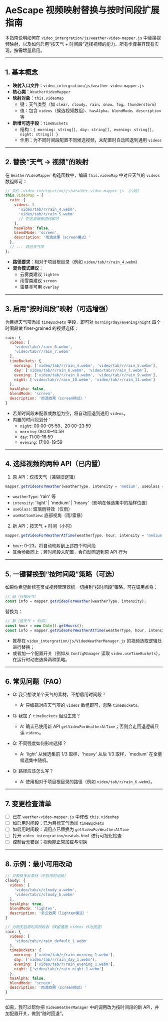 # AeScape 视频映射替换与按时间段扩展指南

本指南说明如何在 `video_intergration/js/weather-video-mapper.js` 中替换视频映射，以及如何启用“按天气 + 时间段”选择视频的能力。所有步骤兼容现有实现，按需增量启用。

---

## 1. 基本概念

- **映射入口文件**：`video_intergration/js/weather-video-mapper.js`
- **核心类**：`WeatherVideoMapper`
- **映射对象**：`this.videoMap`
  - 键：天气类型（如 `clear`、`cloudy`、`rain`、`snow`、`fog`、`thunderstorm`）
  - 值：包含 `videos`（候选视频数组）、`hasAlpha`、`blendMode`、`description` 等
- **新增可选字段**：`timeBuckets`
  - 结构：`{ morning: string[], day: string[], evening: string[], night: string[] }`
  - 作用：为不同时间段配置不同候选视频，未配置时自动回退到通用 `videos`

---

## 2. 替换“天气 → 视频”的映射

在 `WeatherVideoMapper` 构造函数中，编辑 `this.videoMap` 中对应天气的 `videos` 数组即可：

```javascript
// 文件：video_intergration/js/weather-video-mapper.js （片段）
this.videoMap = {
  rain: {
    videos: [
      'video/tab/r/rain_4.webm',
      'video/tab/r/rain_5.webm'
      // 在这里增删路径即可
    ],
    hasAlpha: false,
    blendMode: 'screen',
    description: '雨滴效果（screen模式）'
  },
  // ... 其他天气项
};
```

- **路径要求**：相对于项目根目录（例如 `video/tab/r/rain_4.webm`）
- **混合模式建议**：
  - 云雾类建议 `lighten`
  - 雨雪类建议 `screen`
  - 雷暴类可用 `overlay`

---

## 3. 启用“按时间段”映射（可选增强）

为目标天气项添加 `timeBuckets` 字段，即可对 `morning/day/evening/night` 四个时间段做 finer-grained 的视频选择：

```javascript
rain: {
  videos: [
    'video/tab/r/rain_6.webm',
    'video/tab/r/rain_7.webm'
  ],
  timeBuckets: {
    morning: ['video/tab/r/rain_4.webm', 'video/tab/r/rain_5.webm'],
    day: ['video/tab/r/rain_6.webm', 'video/tab/r/rain_7.webm'],
    evening: ['video/tab/r/rain_8.webm', 'video/tab/r/rain_9.webm'],
    night: ['video/tab/r/rain_10.webm', 'video/tab/r/rain_11.webm']
  },
  hasAlpha: false,
  blendMode: 'screen',
  description: '雨滴效果（screen模式）'
}
```

- 若某时间段未配置或数组为空，将自动回退到通用 `videos`。
- 内置的时间段划分：
  - `night`: 00:00–05:59、20:00–23:59
  - `morning`: 06:00–10:59
  - `day`: 11:00–16:59
  - `evening`: 17:00–19:59

---

## 4. 选择视频的两种 API（已内置）

1) 原 API：仅按天气（兼容旧逻辑）
```javascript
mapper.getVideoForWeather(weatherType, intensity = 'medium', useGlass = false, useBottomView = false)
```
- `weatherType`: 'rain' 等
- `intensity`: 'light' | 'medium' | 'heavy'（影响在候选集中的抽样位置）
- `useGlass`: 玻璃雨特效（仅雨）
- `useBottomView`: 底部视角（雨/雷暴）

2) 新 API：按天气 + 时间（小时）
```javascript
mapper.getVideoForWeatherAtTime(weatherType, hour, intensity = 'medium', useGlass = false, useBottomView = false)
```
- `hour`: 0–23，将自动映射到上述四个时间段
- 其余参数同上；若时间段未配置，会自动回退到原 API 行为

---

## 5. 一键替换到“按时间段”策略（可选）

如果你希望新标签页或视频管理器统一切换到“按时间段”策略，可在调用点将：

```javascript
// 旧（只按天气）
const info = mapper.getVideoForWeather(weatherType, intensity);
```

替换为：

```javascript
// 新（按天气 + 时间）
const hour = new Date().getHours();
const info = mapper.getVideoForWeatherAtTime(weatherType, hour, intensity);
```

- 推荐在 `video_intergration/js/VideoWeatherManager.js` 的视频选取逻辑处进行替换；
- 或者加一个配置开关（例如从 `ConfigManager` 读取 `video.useTimeBuckets`），在运行时动态选择两种策略。

---

## 6. 常见问题（FAQ）

- Q: 我只想改某个天气的素材，不想启用时间段？
  - A: 只编辑对应天气项的 `videos` 数组即可，忽略 `timeBuckets`。

- Q: 我加了 `timeBuckets` 但没生效？
  - A: 确认已使用新 API `getVideoForWeatherAtTime`；否则会走回退逻辑只读 `videos`。

- Q: 不同强度如何影响选择？
  - A: 'light' 从候选集前 1/3 取样，'heavy' 从后 1/3 取样，'medium' 在全量候选集中随机。

- Q: 路径应该怎么写？
  - A: 使用相对于项目根目录的路径（例如 `video/tab/r/rain_6.webm`）。

---

## 7. 变更检查清单

- [ ] 已在 `weather-video-mapper.js` 中修改 `this.videoMap`
- [ ] 如启用时间段：已为目标天气添加 `timeBuckets`
- [ ] 如启用时间段：调用点已替换为 `getVideoForWeatherAtTime`
- [ ] 打开 `video_intergration/newtab.html` 进行可视化检查
- [ ] 控制台无错误；视频能正常加载与切换

---

## 8. 示例：最小可用改动

```javascript
// 只替换多云素材（不启用时间段）
cloudy: {
  videos: [
    'video/tab/c/cloudy_a.webm',
    'video/tab/c/cloudy_b.webm'
  ],
  hasAlpha: true,
  blendMode: 'lighten',
  description: '多云效果（lighten模式）'
}
```

```javascript
// 为雨天启用时间段映射（保留通用 videos 作为回退）
rain: {
  videos: [
    'video/tab/r/rain_default_1.webm'
  ],
  timeBuckets: {
    morning: ['video/tab/r/rain_morning_1.webm'],
    day: ['video/tab/r/rain_day_1.webm'],
    evening: ['video/tab/r/rain_evening_1.webm'],
    night: ['video/tab/r/rain_night_1.webm']
  },
  hasAlpha: false,
  blendMode: 'screen',
  description: '雨滴效果（screen模式）'
}
```

---

如需，我可以帮你把 `VideoWeatherManager` 中的调用改为按时间段的新 API，并加配置开关，做到“随时回退”。
